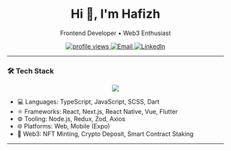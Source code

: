 <h1 align="center">Hi 👋, I'm Hafizh</h1>
<p align="center">Frontend Developer • Web3 Enthusiast </p>

<p align="center">
  <a href="https://github.com/nostredelica">
    <img src="https://komarev.com/ghpvc/?username=hafizh-frontend&label=Profile+Views&color=blue&style=flat" alt="profile views"/>
  </a>
  <a href="mailto:hahafizhmaulana@gmail.com">
    <img alt="Email" src="https://img.shields.io/badge/email-contact-blue?style=flat-square&logo=gmail">
  </a>
  <a href="https://linkedin.com/in/hafizhmaulana">
    <img alt="LinkedIn" src="https://img.shields.io/badge/LinkedIn-blue?style=flat-square&logo=linkedin">
  </a>
</p>

---

### 🛠️ Tech Stack

<p align="center">
  <img src="https://skillicons.dev/icons?i=ts,js,react,nextjs,nodejs,flutter,tailwind,scss,redux,vite,vue,wasm" />
</p>

- 💻 Languages: TypeScript, JavaScript, SCSS, Dart  
- ⚛️ Frameworks: React, Next.js, React Native, Vue, Flutter  
- ⚙️ Tooling: Node.js, Redux, Zod, Axios  
- 🌐 Platforms: Web, Mobile (Expo)
- 🔐 Web3: NFT Minting, Crypto Deposit, Smart Contract Staking

---

<!--
### 🚀 Featured Projects

- 🔁 **Crypto Deposit + NFT Minting**  
  Dynamic NFT pricing from deposits, automatic refund logic

- 🧱 **Staking Dashboard**  
  Precision-based blockchain UI for staking and rewards

- 🧠 **Real-Time Whisper Transcription**  
  Offline client-side transcription app (WASM, AssemblyAI fallback)
-->

<!--
**nostredelica/nostredelica** is a ✨ _special_ ✨ repository because its `README.md` (this file) appears on your GitHub profile.

Here are some ideas to get you started:

- 🔭 I’m currently working on ...
- 🌱 I’m currently learning ...
- 👯 I’m looking to collaborate on ...
- 🤔 I’m looking for help with ...
- 💬 Ask me about ...
- 📫 How to reach me: ...
- 😄 Pronouns: ...
- ⚡ Fun fact: ...
-->
